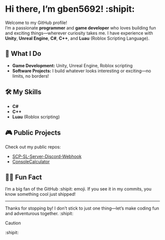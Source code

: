 # Hi there, I’m gben5692! :shipit:

Welcome to my GitHub profile!  
I’m a passionate **programmer** and **game developer** who loves building fun and exciting things—wherever curiosity takes me. I have experience with **Unity**, **Unreal Engine**, **C#**, **C++**, and **Luau** (Roblox Scripting Language).

## 🚀 What I Do
- **Game Development:** Unity, Unreal Engine, Roblox scripting
- **Software Projects:** I build whatever looks interesting or exciting—no limits, no borders!

## 🛠️ My Skills
- **C#**
- **C++**
- **Luau** (Roblox scripting)

## 🎮 Public Projects
Check out my public repos:
- [SCP-SL-Server-Discord-Webhook](https://github.com/gben5692/SCP-SL-Server-Discord-Webhook)
- [ConsoleCalculator](https://github.com/gben5692/ConsoleCalculator)

## 🧑‍💻 Fun Fact
I’m a big fan of the GitHub :shipit: emoji. If you see it in my commits, you know something cool just shipped!

---

Thanks for stopping by! I don’t stick to just one thing—let’s make coding fun and adventurous together. :shipit:

> [!Caution]
> :shipit:
